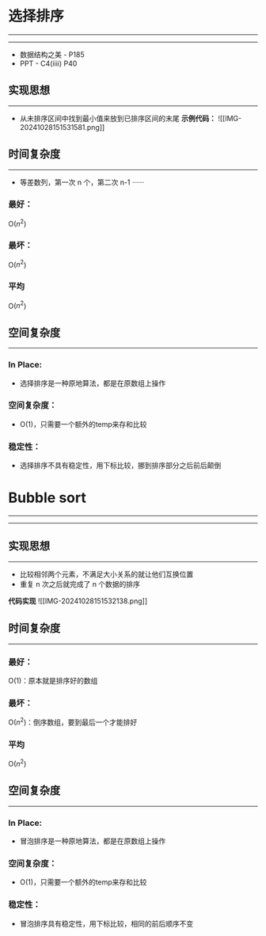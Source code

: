 # 选择排序
***
***
- 数据结构之美 - P185
- PPT - C4(iiii) P40
## 实现思想
***
- 从未排序区间中找到最小值来放到已排序区间的末尾
**示例代码：**
![[IMG-20241028151531581.png]]

## 时间复杂度
***
- 等差数列，第一次 n 个，第二次 n-1 ······
### 最好：
O($n^2$)
### 最坏：
O($n^2$)
### 平均
O($n^2$)
## 空间复杂度
***
### In Place:
- 选择排序是一种原地算法，都是在原数组上操作
### 空间复杂度：
- O(1)，只需要一个额外的temp来存和比较
### 稳定性：
- 选择排序不具有稳定性，用下标比较，挪到排序部分之后前后颠倒

# Bubble sort
***
***
## 实现思想
***
- 比较相邻两个元素，不满足大小关系的就让他们互换位置
- 重复 n 次之后就完成了 n 个数据的排序

**代码实现**
![[IMG-20241028151532138.png]]


## 时间复杂度
***
### 最好：
O(1)：原本就是排序好的数组
### 最坏：
O($n^2$)：倒序数组，要到最后一个才能排好
### 平均
O($n^2$)

## 空间复杂度
***
### In Place:
- 冒泡排序是一种原地算法，都是在原数组上操作
### 空间复杂度：
- O(1)，只需要一个额外的temp来存和比较
### 稳定性：
- 冒泡排序具有稳定性，用下标比较，相同的前后顺序不变